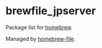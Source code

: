 # brewfile_jpserver

Package list for [homebrew](http://brew.sh/).

Managed by [homebrew-file](https://github.com/rcmdnk/homebrew-file).